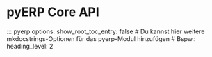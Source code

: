 # pyERP Core API

::: pyerp
    options:
      show_root_toc_entry: false
      # Du kannst hier weitere mkdocstrings-Optionen für das pyerp-Modul hinzufügen
      # Bspw.: heading_level: 2 